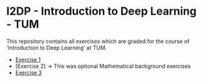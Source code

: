 # I2DP - Introduction to Deep Learning - TUM 

This repository contains all exercises which are graded for the course of 'Introduction to Deep Learning' at TUM.

- [Exercise 1](./ex-1-and-intro/)
- [Exercise 2] -> This was optional Mathematical background exercises 
- [Exercise 3](./exercise03/)